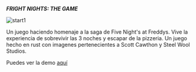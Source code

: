 ***FRIGHT NIGHTS: THE GAME***

![start1](https://github.com/user-attachments/assets/5eae2b07-c57f-4acd-bc5b-2e8265e1ff50)

Un juego haciendo homenaje a la saga de Five Night's at Freddys. Vive la experiencia de sobrevivir las 3 noches y escapar de la pizzeria. Un juego hecho en rust con imagenes pertenecientes a Scott Cawthon y Steel Wool Studios. 

Puedes ver la demo [aquí](https://youtu.be/htqmfz681zs)

